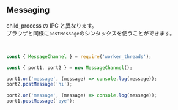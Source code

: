 ## Messaging

child_process の IPC と異なります。  
ブラウザと同様に`postMessage`のシンタックスを使うことができます。

<br />

```js
const { MessageChannel } = require('worker_threads');

const { port1, port2 } = new MessageChannel();

port1.on('message', (message) => console.log(message));
port2.postMessage('hi');

port2.on('message', (message) => console.log(message));
port1.postMessage('bye');
```
